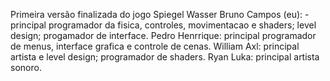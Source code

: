 Primeira versão finalizada do jogo Spiegel Wasser
Bruno Campos (eu): - principal programador da fisica, controles, movimentacao e shaders; level design; progamador de interface.
Pedro Henrrique: principal programador de menus, interface grafica e controle de cenas.
William Axl: principal artista e level design; programador de shaders.
Ryan Luka: principal artista sonoro.
